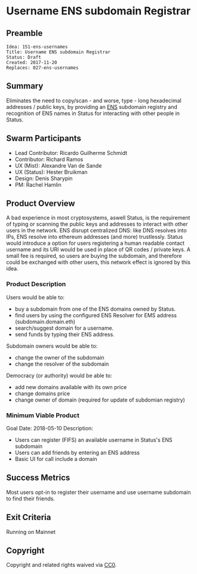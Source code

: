 # Username ENS subdomain Registrar

## Preamble

    Idea: 151-ens-usernames
    Title: Username ENS subdomain Registrar
    Status: Draft
    Created: 2017-11-20
    Replaces: 027-ens-usernames

## Summary

Eliminates the need to copy/scan - and worse, type - long hexadecimal addresses / public keys, by providing an [ENS](https://github.com/ethereum/EIPs/blob/master/EIPS/eip-137.md) subdomain registry and recognition of ENS names in Status for interacting with other people in Status.

## Swarm Participants

- Lead Contributor: Ricardo Guilherme Schmidt
- Contributor: Richard Ramos
- UX (Mist): Alexandre Van de Sande 
- UX (Status): Hester Bruikman
- Design: Denis Sharypin
- PM: Rachel Hamlin

## Product Overview

A bad experience in most cryptosystems, aswell Status, is the requirement of typing or scanning the public keys and addresses to interact with other users in the network.
ENS disrupt centralized DNS: like DNS resolves into IPs, ENS resolve into ethereum addresses (and more) trustlessly.
Status would introduce a option for users registering a human readable contact username and its URI would be used in place of QR codes / private keys.
A small fee is required, so users are buying the subdomain, and therefore could be exchanged with other users, this network effect is ignored by this idea.

### Product Description

Users would be able to:
- buy a subdomain from one of the ENS domains owned by Status.
- find users by using the configured ENS Resolver for EMS address (subdomain.domain.eth)
- search/suggest domain for a username.
- send funds by typing their ENS address.

Subdomain owners would be able to:
- change the owner of the subdomain
- change the resolver of the subdomain

Democracy (or authority) would be able to:
- add new domains available with its own price
- change domains price
- change owner of domain (required for update of subdomian registry)

### Minimum Viable Product

Goal Date: 2018-05-10
Description: 

- Users can register (FIFS) an available username in Status's ENS subdomain
- Users can add friends by entering an ENS address
- Basic UI for call include a domain

## Success Metrics

Most users opt-in to register their username and use username subdomain to find their friends.

## Exit Criteria

Running on Mainnet 

## Copyright

Copyright and related rights waived via [CC0](https://creativecommons.org/publicdomain/zero/1.0/).

